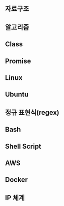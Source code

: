 ## 자료구조
## 알고리즘
## Class
## Promise
## Linux
## Ubuntu
## 정규 표현식(regex)
## Bash
## Shell Script
## AWS
## Docker
## IP 체계
